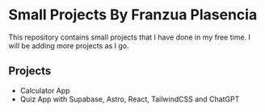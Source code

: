 # Small Projects By Franzua Plasencia

This repository contains small projects that I have done in my free time. I will be adding more projects as I go.

## Projects

- Calculator App
- Quiz App with Supabase, Astro, React, TailwindCSS and ChatGPT